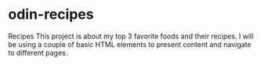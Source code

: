 # odin-recipes
Recipes
This project is about my top 3 favorite foods and their recipes. I will be using a couple of basic HTML elements to present content and navigate to different pages. 